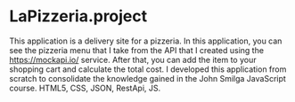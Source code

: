 # LaPizzeria.project

This application is a delivery site for a pizzeria.
In this application, you can see the pizzeria menu that I take from the API that I created using the https://mockapi.io/ service. 
After that, you can add the item to your shopping cart and calculate the total cost.
I developed this application from scratch to consolidate the knowledge gained in the John Smilga JavaScript course. HTML5, CSS, JSON, RestApi, JS.
